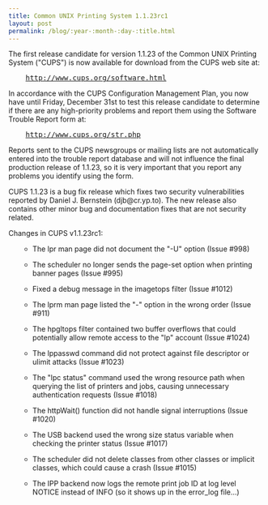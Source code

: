 ```yaml
---
title: Common UNIX Printing System 1.1.23rc1
layout: post
permalink: /blog/:year-:month-:day-:title.html
---
```


<P>The first release candidate for version 1.1.23 of the CommonUNIX Printing System ("CUPS") is now available for download fromthe CUPS web site at:</P><PRE>    <A HREF="http://www.cups.org/software.html">http://www.cups.org/software.html</A></PRE><P>In accordance with the CUPS Configuration Management Plan,you now have until Friday, December 31st to test this releasecandidate to determine if there are any high-priority problemsand report them using the Software Trouble Report form at:</P><PRE>    <A HREF="http://www.cups.org/str.php">http://www.cups.org/str.php</A></PRE><P>Reports sent to the CUPS newsgroups or mailing lists are notautomatically entered into the trouble report database and willnot influence the final production release of 1.1.23, so it isvery important that you report any problems you identify usingthe form.</P><P>CUPS 1.1.23 is a bug fix release which fixes two securityvulnerabilities reported by Daniel J. Bernstein (djb@cr.yp.to).The new release also contains other minor bug and documentationfixes that are not security related.</P><P>Changes in CUPS v1.1.23rc1:</P><UL>	
- The lpr man page did not document the "-U" option (Issue #998) 	
- The scheduler no longer sends the page-set option when 	printing banner pages (Issue #995) 	
- Fixed a debug message in the imagetops filter (Issue #1012) 	
- The lprm man page listed the "-" option in the wrong 	order (Issue #911) 	
- The hpgltops filter contained two buffer overflows 	that could potentially allow remote access to the "lp" 	account (Issue #1024) 	
- The lppasswd command did not protect against file 	descriptor or ulimit attacks (Issue #1023) 	
- The "lpc status" command used the wrong resource path 	when querying the list of printers and jobs, causing 	unnecessary authentication requests (Issue #1018) 	
- The httpWait() function did not handle signal 	interruptions (Issue #1020) 	
- The USB backend used the wrong size status variable 	when checking the printer status (Issue #1017) 	
- The scheduler did not delete classes from other 	classes or implicit classes, which could cause a crash 	(Issue #1015) 	
- The IPP backend now logs the remote print job ID at 	log level NOTICE instead of INFO (so it shows up in 	the error_log file...)  </UL>
